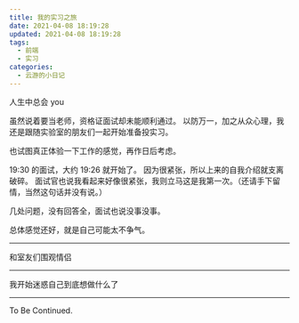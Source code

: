 ```yaml
---
title: 我的实习之旅
date: 2021-04-08 18:19:28
updated: 2021-04-08 18:19:28
tags:
  - 前端
  - 实习
categories:
  - 云游的小日记
---
```


人生中总会 you

虽然说着要当老师，资格证面试却未能顺利通过。
以防万一，加之从众心理，我还是跟随实验室的朋友们一起开始准备投实习。

也试图真正体验一下工作的感觉，再作日后考虑。

<!-- more -->

19:30 的面试，大约 19:26 就开始了。
因为很紧张，所以上来的自我介绍就支离破碎。
面试官也说我看起来好像很紧张，我则立马这是我第一次。（还请手下留情，当然这句话并没有说。）

几处问题，没有回答全，面试也说没事没事。

总体感觉还好，就是自己可能太不争气。

---

和室友们围观情侣

---

我开始迷惑自己到底想做什么了

---

To Be Continued.

<!-- Q.E.D. -->
